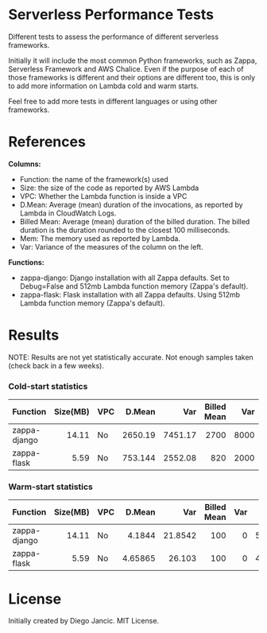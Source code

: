 # Serverless Performance Tests

Different tests to assess the performance of different serverless frameworks.

Initially it will include the most common Python frameworks, such as Zappa, Serverless Framework and AWS Chalice. Even if the purpose of each of those frameworks is different and their options are different too, this is only to add more information on Lambda cold and warm starts.

Feel free to add more tests in different languages or using other frameworks.


# References

__Columns:__

- Function: the name of the framework(s) used
- Size: the size of the code as reported by AWS Lambda
- VPC: Whether the Lambda function is inside a VPC
- D.Mean: Average (mean) duration of the invocations, as reported by Lambda in CloudWatch Logs.
- Billed Mean: Average (mean) duration of the billed duration. The billed duration is the duration rounded to the closest 100 milliseconds.
- Mem: The memory used as reported by Lambda.
- Var: Variance of the measures of the column on the left.

__Functions:__

- zappa-django: Django installation with all Zappa defaults. Set to Debug=False and 512mb Lambda function memory (Zappa's default).
- zappa-flask: Flask installation with all Zappa defaults. Using 512mb Lambda function memory (Zappa's default).


# Results

NOTE: Results are not yet statistically accurate. Not enough samples taken (check back in a few weeks).

### Cold-start statistics


| Function         |   Size(MB) | VPC   |   D.Mean |     Var |   Billed Mean |     Var |   Mem Mean |   Var |
|:-----------------|-----------:|:------|---------:|--------:|--------------:|--------:|-----------:|------:|
| zappa-django |      14.11 | No    |  2650.19 | 7451.17 |          2700 |  8000 |    60.1667 | 4.16667 |
| zappa-flask |       5.59 | No    |  753.144 | 2552.08 |           820 |  2000 |         47 |     5 |



### Warm-start statistics

| Function         |   Size(MB) | VPC   |   D.Mean |     Var |   Billed Mean |   Var |   Mem Mean |     Var |
|:-----------------|-----------:|:------|---------:|--------:|--------------:|------:|-----------:|--------:|
| zappa-django |      14.11 | No    |   4.1844 | 21.8542 |           100 |     0 |    59.6978 | 6.85292 |
| zappa-flask |       5.59 | No    |  4.65865 | 26.103 |           100 |     0 |    47.6474 | 1.64909 |



# License

Initially created by Diego Jancic. MIT License.
